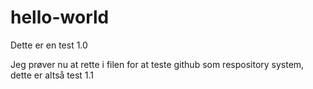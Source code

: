 # hello-world
Dette er en test 1.0

Jeg prøver nu at rette i filen for at teste github som respository system, dette er altså test 1.1
